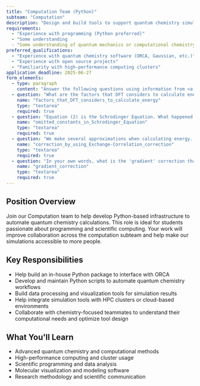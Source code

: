 ```yaml
---
title: "Computation Team (Python)"
subteam: "Computation"
description: "Design and build tools to support quantum chemistry simulations."
requirements:
  - "Experience with programming (Python preferred)"
  - "Some understanding
  - "Some understanding of quantum mechanics or computational chemistry"
preferred_qualifications:
  - "Experience with quantum chemistry software (ORCA, Gaussian, etc.)"
  - "Experience with open source projects"
  - "Familiarity with high-performance computing clusters"
application_deadline: 2025-06-27
form_elements:
  - type: paragraph
    content: "Answer the following questions using information from <a href='/papers/Density_Functional_Thermochemistry-The_Effect_of_the_Exchange-Only_Gradient_Correction.pdf' target='_blank'>this paper</a>. Feel free to draw on things you've learned in courses or researched yourself. Explain your reasoning!"
  - question: "What are the factors that DFT considers to calculate energy?"
    name: "factors_that_DFT_considers_to_calculate_energy"
    type: "textarea"
    required: true
  - question: "Equation (2) is the Schrodinger Equation. What happened to the constants that we are used to seeing (hbar, m)? Why would we choose to omit them?"
    name: "omitted_constants_in_Schrodinger_Equation"
    type: "textarea"
    required: true
  - question: "We make several approximations when calculating energy. What are we correcting by using the Exchange-Correlation correction?"
    name: "correction_by_using_Exchange-Correlation_correction"
    type: "textarea"
    required: true
  - question: "In your own words, what is the 'gradient' correction that the paper describes and implements?"
    name: "gradient_correction"
    type: "textarea"
    required: true
---
```


## Position Overview

Join our Computation team to help develop Python-based infrastructure to automate quantum chemistry calculations. This role is ideal for students passionate about programming and scientific computing. Your work will improve collaboration across the computation subteam and help make our simulations accessible to more people. 

## Key Responsibilities

- Help build an in-house Python package to interface with ORCA
- Develop and maintain Python scripts to automate quantum chemistry workflows
- Build data processing and visualization tools for simulation results
- Help integrate simulation tools with HPC clusters or cloud-based environments
- Collaborate with chemistry-focused teammates to understand their computational needs and optimize tool design

## What You'll Learn

- Advanced quantum chemistry and computational methods
- High-performance computing and cluster usage
- Scientific programming and data analysis
- Molecular visualization and modeling software
- Research methodology and scientific communication
